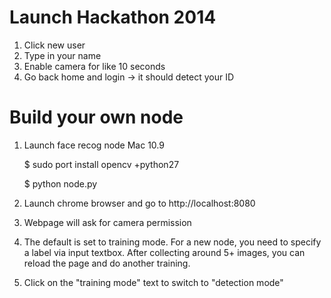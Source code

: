 Launch Hackathon 2014
===

1. Click new user
2. Type in your name
3. Enable camera for like 10 seconds
4. Go back home and login -> it should detect your ID


Build your own node
===
1. Launch face recog node
      Mac 10.9
      
      $ sudo port install opencv +python27
      
      $ python node.py

2. Launch chrome browser and go to http://localhost:8080
3. Webpage will ask for camera permission
4. The default is set to training mode. For a new node, you need to specify a label via input textbox. After collecting around 5+ images, you can reload the page and do another training.
5. Click on the "training mode" text to switch to "detection mode"
